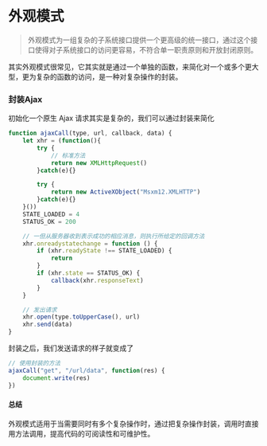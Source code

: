 # 外观模式

> 外观模式为一组复杂的子系统接口提供一个更高级的统一接口，通过这个接口使得对子系统接口的访问更容易，不符合单一职责原则和开放封闭原则。

其实外观模式很常见，它其实就是通过一个单独的函数，来简化对一个或多个更大型，更为复杂的函数的访问，是一种对复杂操作的封装。

### 封装Ajax

初始化一个原生 Ajax 请求其实是复杂的，我们可以通过封装来简化

```javascript
function ajaxCall(type, url, callback, data) {
    let xhr = (function(){
        try {
            // 标准方法
            return new XMLHttpRequest()
        }catch(e){}

        try {
            return new ActiveXObject("Msxm12.XMLHTTP")
        }catch(e){}
    }())
    STATE_LOADED = 4
    STATUS_OK = 200

    // 一但从服务器收到表示成功的相应消息，则执行所给定的回调方法
    xhr.onreadystatechange = function () {
        if (xhr.readyState !== STATE_LOADED) {
            return
        }
        if (xhr.state == STATUS_OK) {
            callback(xhr.responseText)
        }
    }

    // 发出请求
    xhr.open(type.toUpperCase(), url)
    xhr.send(data)
}
```

封装之后，我们发送请求的样子就变成了

```javascript
// 使用封装的方法
ajaxCall("get", "/url/data", function(res) {
    document.write(res)
})
```



#### 总结

​	外观模式适用于当需要同时有多个复杂操作时，通过把复杂操作封装，调用时直接用方法调用，提高代码的可阅读性和可维护性。